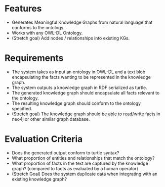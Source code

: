 
# Features
- Generates Meaningful Knowledge Graphs from natural language that conforms to the ontology.
- Works with any OWL-DL Ontology.
- (Stretch goal) Add nodes / relationships into existing KGs.

# Requirements

- The system takes as input an ontology in OWL-DL and a text blob encapsulating the facts wanting to be represented in the knowledge graph.
- The system outputs a knowledge graph in RDF serialized as turtle.
- The generated knowledge graph should encapsulate all facts relevant to the ontology.
- The resulting knowledge graph should conform to the ontology specified.
- (Stretch goal) The knowledge graph should be able to read/write facts in neo4j or other similar graph database.

# Evaluation Criteria
- Does the generated output conform to turtle syntax?
- What proportion of entities and relationships that match the ontology?
- What proportion of facts in the text are captured by the knowledge graph? (compared to facts as evaluated by a human operator)
- (Stretch Goal) Does the system duplicate data when integrating with an existing knowledge graph?
